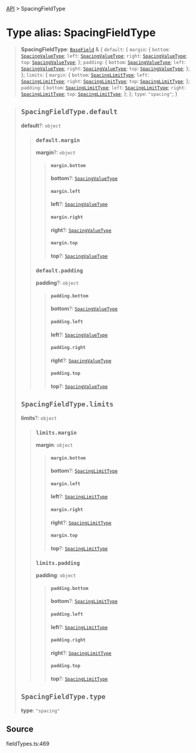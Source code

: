 [API](../index.md) > SpacingFieldType

# Type alias: SpacingFieldType

> **SpacingFieldType**: [`BaseField`](type-alias.BaseField.md) & \{
  `default`: \{
    `margin`: \{
      `bottom`: [`SpacingValueType`](type-alias.SpacingValueType.md);
      `left`: [`SpacingValueType`](type-alias.SpacingValueType.md);
      `right`: [`SpacingValueType`](type-alias.SpacingValueType.md);
      `top`: [`SpacingValueType`](type-alias.SpacingValueType.md);
    };
    `padding`: \{
      `bottom`: [`SpacingValueType`](type-alias.SpacingValueType.md);
      `left`: [`SpacingValueType`](type-alias.SpacingValueType.md);
      `right`: [`SpacingValueType`](type-alias.SpacingValueType.md);
      `top`: [`SpacingValueType`](type-alias.SpacingValueType.md);
    };
  };
  `limits`: \{
    `margin`: \{
      `bottom`: [`SpacingLimitType`](type-alias.SpacingLimitType.md);
      `left`: [`SpacingLimitType`](type-alias.SpacingLimitType.md);
      `right`: [`SpacingLimitType`](type-alias.SpacingLimitType.md);
      `top`: [`SpacingLimitType`](type-alias.SpacingLimitType.md);
    };
    `padding`: \{
      `bottom`: [`SpacingLimitType`](type-alias.SpacingLimitType.md);
      `left`: [`SpacingLimitType`](type-alias.SpacingLimitType.md);
      `right`: [`SpacingLimitType`](type-alias.SpacingLimitType.md);
      `top`: [`SpacingLimitType`](type-alias.SpacingLimitType.md);
    };
  };
  `type`: `"spacing"`;
 }

> ## `SpacingFieldType.default`
>
> **default**?: `object`
>
> > ### `default.margin`
> >
> > **margin**?: `object`
> >
> > > #### `margin.bottom`
> > >
> > > **bottom**?: [`SpacingValueType`](type-alias.SpacingValueType.md)
> > >
> > > #### `margin.left`
> > >
> > > **left**?: [`SpacingValueType`](type-alias.SpacingValueType.md)
> > >
> > > #### `margin.right`
> > >
> > > **right**?: [`SpacingValueType`](type-alias.SpacingValueType.md)
> > >
> > > #### `margin.top`
> > >
> > > **top**?: [`SpacingValueType`](type-alias.SpacingValueType.md)
> > >
> > >
> >
> > ### `default.padding`
> >
> > **padding**?: `object`
> >
> > > #### `padding.bottom`
> > >
> > > **bottom**?: [`SpacingValueType`](type-alias.SpacingValueType.md)
> > >
> > > #### `padding.left`
> > >
> > > **left**?: [`SpacingValueType`](type-alias.SpacingValueType.md)
> > >
> > > #### `padding.right`
> > >
> > > **right**?: [`SpacingValueType`](type-alias.SpacingValueType.md)
> > >
> > > #### `padding.top`
> > >
> > > **top**?: [`SpacingValueType`](type-alias.SpacingValueType.md)
> > >
> > >
> >
> >
>
> ## `SpacingFieldType.limits`
>
> **limits**?: `object`
>
> > ### `limits.margin`
> >
> > **margin**: `object`
> >
> > > #### `margin.bottom`
> > >
> > > **bottom**?: [`SpacingLimitType`](type-alias.SpacingLimitType.md)
> > >
> > > #### `margin.left`
> > >
> > > **left**?: [`SpacingLimitType`](type-alias.SpacingLimitType.md)
> > >
> > > #### `margin.right`
> > >
> > > **right**?: [`SpacingLimitType`](type-alias.SpacingLimitType.md)
> > >
> > > #### `margin.top`
> > >
> > > **top**?: [`SpacingLimitType`](type-alias.SpacingLimitType.md)
> > >
> > >
> >
> > ### `limits.padding`
> >
> > **padding**: `object`
> >
> > > #### `padding.bottom`
> > >
> > > **bottom**?: [`SpacingLimitType`](type-alias.SpacingLimitType.md)
> > >
> > > #### `padding.left`
> > >
> > > **left**?: [`SpacingLimitType`](type-alias.SpacingLimitType.md)
> > >
> > > #### `padding.right`
> > >
> > > **right**?: [`SpacingLimitType`](type-alias.SpacingLimitType.md)
> > >
> > > #### `padding.top`
> > >
> > > **top**?: [`SpacingLimitType`](type-alias.SpacingLimitType.md)
> > >
> > >
> >
> >
>
> ## `SpacingFieldType.type`
>
> **type**: `"spacing"`
>
>

## Source

fieldTypes.ts:469
